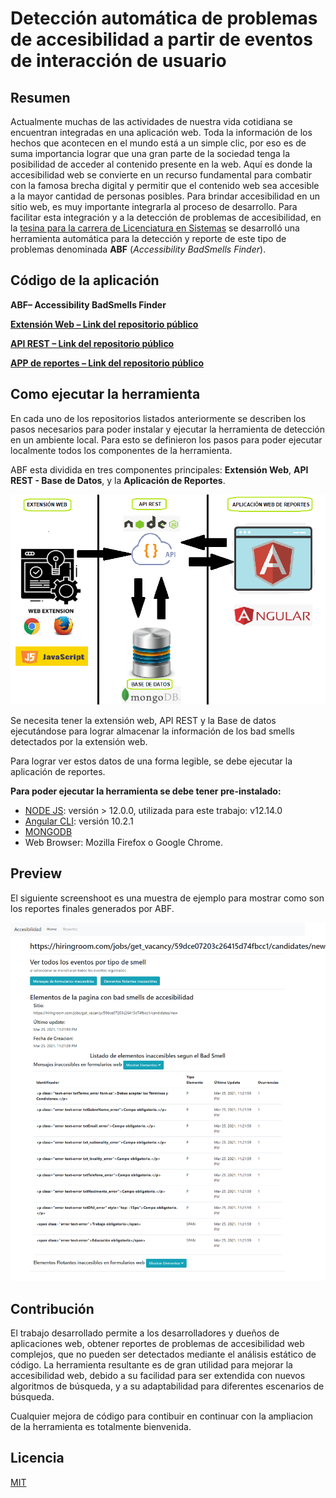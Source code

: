 # Detección automática de problemas de accesibilidad a partir de eventos de interacción de usuario

## Resumen
Actualmente muchas de las actividades de nuestra vida cotidiana se encuentran integradas en una aplicación web. Toda la información de los hechos que
acontecen en el mundo está a un simple clic, por eso es de suma importancia lograr que una gran parte de la sociedad tenga la posibilidad de acceder al
contenido presente en la web. Aquí es donde la accesibilidad web se convierte en un recurso fundamental para combatir con la famosa brecha digital y permitir
que el contenido web sea accesible a la mayor cantidad de personas posibles. Para brindar accesibilidad en un sitio web, es muy importante integrarla al
proceso de desarrollo. Para facilitar esta integración y a la detección de problemas de accesibilidad, en la [tesina para la carrera de Licenciatura en Sistemas](http://sedici.unlp.edu.ar/handle/10915/125055) se desarrolló una herramienta automática
para la detección y reporte de este tipo de problemas denominada **ABF** (*Accessibility BadSmells Finder*).

## Código de la aplicación
**ABF– Accessibility BadSmells Finder**

[**Extensión Web – Link del repositorio público**](https://github.com/tole22/tesinaLS/tree/master/Accessibility-web-extension)

[**API REST – Link del repositorio público**](https://github.com/tole22/tesinaLS/tree/master/rest-api-events-web-extension-Tesina)

[**APP de reportes – Link del repositorio público**](https://github.com/tole22/tesinaLS/tree/master/reportes-app-Tesina/app-reportes-tesina)

## Como ejecutar la herramienta
En cada uno de los repositorios listados anteriormente se describen los pasos necesarios para poder instalar y ejecutar la herramienta de detección en un ambiente local. Para esto se
definieron los pasos para poder ejecutar localmente todos los componentes de la herramienta.

ABF esta dividida en tres componentes principales: **Extensión Web**, **API REST - Base de Datos**, y la **Aplicación de Reportes**.


![](/diagramaABF.png)

Se necesita tener la extensión web, API REST y la Base de datos ejecutándose para lograr almacenar la información de los bad smells detectados por
la extensión web.

Para lograr ver estos datos de una forma legible, se debe ejecutar la aplicación de reportes.


**Para poder ejecutar la herramienta se debe tener pre-instalado:**
* [NODE JS](https://nodejs.org/es/download/): versión > 12.0.0, utilizada para este trabajo: v12.14.0
* [Angular CLI](https://angular.io/guide/setup-local): versión 10.2.1
* [MONGODB](https://www.mongodb.com/try/download/community)
* Web Browser: Mozilla Firefox o Google Chrome.

## Preview
El siguiente screenshoot es una muestra de ejemplo para mostrar como son los reportes finales generados por ABF.

![](/reporte_example.png)

## Contribución
El trabajo desarrollado permite a los desarrolladores y dueños de aplicaciones web, obtener reportes de problemas de accesibilidad web complejos, que no
pueden ser detectados mediante el análisis estático de código. La herramienta resultante es de gran utilidad para mejorar la accesibilidad web, debido a su
facilidad para ser extendida con nuevos algoritmos de búsqueda, y a su adaptabilidad para diferentes escenarios de búsqueda.

Cualquier mejora de código para contibuir en continuar con la ampliacion de la herramienta es totalmente bienvenida.  

## Licencia
[MIT](https://choosealicense.com/licenses/mit/)